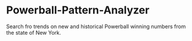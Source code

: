 # Powerball-Pattern-Analyzer
Search fro trends on new and historical Powerball winning numbers from the state of New York.
